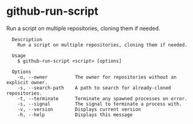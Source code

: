 # github-run-script

Run a script on multiple repositories, cloning them if needed.

```
  Description
    Run a script on multiple repositories, cloning them if needed.

  Usage
    $ github-run-script <script> [options]

  Options
    -o, --owner          The owner for repositories without an explicit owner.
    -s, --search-path    A path to search for already-cloned repositories.
    -t, --terminate      Terminate any spawned processes on error.
    -s, --signal         The signal to terminate a process with.
    -v, --version        Displays current version
    -h, --help           Displays this message
```
